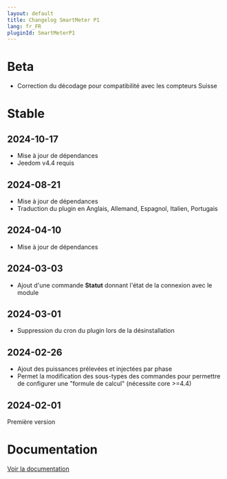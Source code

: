 ```yaml
---
layout: default
title: Changelog SmartMeter P1
lang: fr_FR
pluginId: SmartMeterP1
---
```


# Beta

- Correction du décodage pour compatibilité avec les compteurs Suisse

# Stable

## 2024-10-17

- Mise à jour de dépendances
- Jeedom v4.4 requis

## 2024-08-21

- Mise à jour de dépendances
- Traduction du plugin en Anglais, Allemand, Espagnol, Italien, Portugais

## 2024-04-10

- Mise à jour de dépendances

## 2024-03-03

- Ajout d'une commande **Statut** donnant l'état de la connexion avec le module

## 2024-03-01

- Suppression du cron du plugin lors de la désinstallation

## 2024-02-26

- Ajout des puissances prélevées et injectées par phase
- Permet la modification des sous-types des commandes pour permettre de configurer une "formule de calcul" (nécessite core >=4.4)

## 2024-02-01

Première version

# Documentation

[Voir la documentation]({{site.baseurl}}/{{page.pluginId}}/{{page.lang}})
